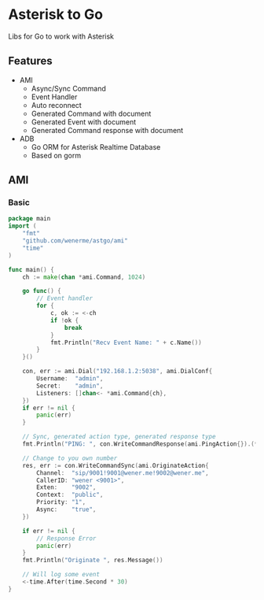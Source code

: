 # Asterisk to Go

Libs for Go to work with Asterisk 

## Features
* AMI
    * Async/Sync Command
    * Event Handler
    * Auto reconnect
    * Generated Command with document
    * Generated Event with document
    * Generated Command response with document
* ADB
    * Go ORM for Asterisk Realtime Database
    * Based on gorm

## AMI

### Basic

```go
package main
import (
	"fmt"
	"github.com/wenerme/astgo/ami"
	"time"
)

func main() {
	ch := make(chan *ami.Command, 1024)

	go func() {
		// Event handler
		for {
			c, ok := <-ch
			if !ok {
				break
			}
			fmt.Println("Recv Event Name: " + c.Name())
		}
	}()

	con, err := ami.Dial("192.168.1.2:5038", ami.DialConf{
		Username:  "admin",
		Secret:    "admin",
		Listeners: []chan<- *ami.Command{ch},
	})
	if err != nil {
		panic(err)
	}

    // Sync, generated action type, generated response type
    fmt.Println("PING: ", con.WriteCommandResponse(ami.PingAction{}).(*ami.PingResponse).Ping)

	// Change to you own number
	res, err := con.WriteCommandSync(ami.OriginateAction{
		Channel:  "sip/9001!9001@wener.me!9002@wener.me",
		CallerID: "wener <9001>",
		Exten:    "9002",
		Context:  "public",
		Priority: "1",
		Async:    "true",
	})

	if err != nil {
		// Response Error
		panic(err)
	}
	fmt.Println("Originate ", res.Message())

	// Will log some event
	<-time.After(time.Second * 30)
}
```